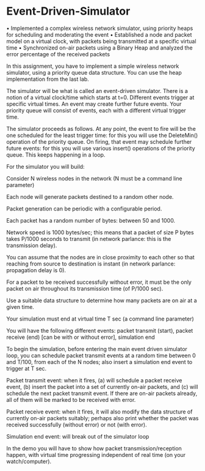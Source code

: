 # Event-Driven-Simulator
• Implemented a complex wireless network simulator, using priority heaps for scheduling and moderating the event  • Established a node and packet model on a virtual clock, with packets being transmitted at a specific virtual time  • Synchronized on-air packets using a Binary Heap and analyzed the error percentage of the received packets



In this assignment, you have to implement a simple wireless network simulator, using a priority queue data structure. You can use the heap implementation from the last lab.


The simulator will be what is called an event-driven simulator. There is a notion of a virtual clock/time which starts at t=0. Different events trigger at specific virtual times. An event may create further future events. Your priority queue will consist of events, each with a different virtual trigger time.


The simulator proceeds as follows. At any point, the event to fire will be the one scheduled for the least trigger time: for this you will use the DeleteMin() operation of the priority queue. On firing, that event may schedule further future events: for this you will use various insert() operations of the priority queue. This keeps happening in a loop.


For the simulator you will build:

Consider N wireless nodes in the network (N must be a command line parameter)

Each node will generate packets destined to a random other node.

Packet generation can be periodic with a configurable period.

Each packet has a random number of bytes: between 50 and 1000.

Network speed is 1000 bytes/sec; this means that a packet of size P bytes takes P/1000 seconds to transmit (in network parlance: this is the transmission delay).

You can assume that the nodes are in close proximity to each other so that reaching from source to destination is instant (in network parlance: propagation delay is 0).

For a packet to be received successfully without error, it must be the only packet on air throughout its transmission time (of P/1000 sec).

Use a suitable data structure to determine how many packets are on air at a given time.

Your simulation must end at virtual time T sec (a command line parameter)

You will have the following different events: packet transmit (start), packet receive (end) [can be with or without error], simulation end

To begin the simulation, before entering the main event driven simulator loop, you can schedule packet transmit events at a random time between 0 and T/100, from each of the N nodes; also insert a simulation end event to trigger at T sec.

Packet transmit event: when it fires, (a) will schedule a packet receive event, (b) insert the packet into a set of currently on-air packets, and (c) will schedule the next packet transmit event. If there are on-air packets already, all of them will be marked to be received with error.

Packet receive event: when it fires, it will also modify the data structure of currently on-air packets suitably; perhaps also print whether the packet was received successfully (without error) or not (with error).

Simulation end event: will break out of the simulator loop


In the demo you will have to show how packet transmission/reception happen, with virtual time progressing independent of real time (on your watch/computer).
